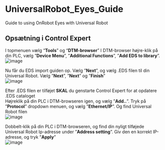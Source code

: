 # UniversalRobot_Eyes_Guide
Guide to using OnRobot Eyes with Universal Robot







## Opsætning i Control Expert
I topmenuen vælg “**Tools**” og “**DTM-browser**”
I DTM-browser højre-klik på din PLC, vælg ”**Device Menu**”, ”**Additional Functions**”, ”**Add EDS to library**”. \
![image](https://github.com/user-attachments/assets/48cec715-8978-4fac-b4c9-6317ef4ec32e) 

Nu får du EDS import guiden op. Vælg ”**Next**”, og vælg .EDS filen til din Universal Robot. Vælg ”**Next**”, ”**Next**” og ”**Finish**”\
![image](https://github.com/user-attachments/assets/b38a5229-3789-43eb-92b6-4b7c6836ac3f) 

Efter .EDS filen er tilføjet **SKAL** du genstarte Control Expert for at opdatere .EDS cataloget \
Højreklik på din PLC i DTM-browseren igen, og vælg ”**Add..**”. Tryk på ”**Protocol**” dropdown menuen, og vælg ”**Ethernet/IP**”. Og find Universal Robot filen \
![image](https://github.com/user-attachments/assets/5020be2d-b150-4faa-8933-77b65b80d9a7) 

Dobbelt-klik på din PLC i DTM-browseren, og find din nyligt tilføjede Universal Robot Ip-adresse under ”**Address setting**”. Giv den en korrekt IP-adresse, og tryk ”**Apply**” \
![image](https://github.com/user-attachments/assets/733460ee-e408-4514-8fe5-26e055a7431b) 
